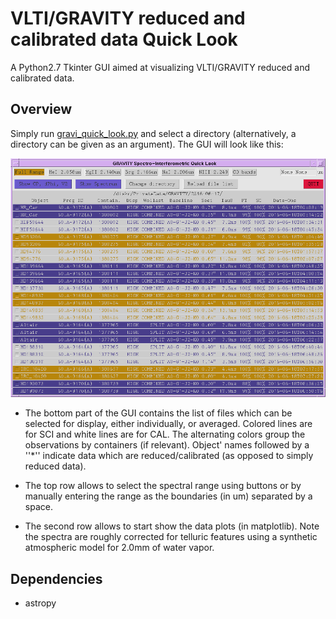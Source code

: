 # VLTI/GRAVITY reduced and calibrated data Quick Look

A Python2.7 Tkinter GUI aimed at visualizing VLTI/GRAVITY reduced and calibrated data.

## Overview

Simply run [gravi_quick_look.py](gravi_quick_look.py) and select a directory (alternatively, a directory can be given as an argument). The GUI will look like this:

![Figure 1](graviql.png)

* The bottom part of the GUI contains the list of files which can be selected for display, either individually, or averaged. Colored lines are for SCI and white lines are for CAL. The alternating colors group the observations by containers (if relevant). Object' names followed by a ''\*'' indicate data which are reduced/calibrated (as opposed to simply reduced data).

* The top row allows to select the spectral range using buttons or by manually entering the range as the boundaries (in um) separated by a space.

* The second row allows to start show the data plots (in matplotlib). Note the spectra are roughly corrected for telluric features using a synthetic atmospheric model for 2.0mm of water vapor.

## Dependencies

* astropy
